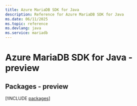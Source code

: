 ```yaml
---
title: Azure MariaDB SDK for Java
description: Reference for Azure MariaDB SDK for Java
ms.date: 06/11/2025
ms.topic: reference
ms.devlang: java
ms.service: mariadb
---
```

# Azure MariaDB SDK for Java - preview
## Packages - preview
[!INCLUDE [packages](mariadb-index.md)]